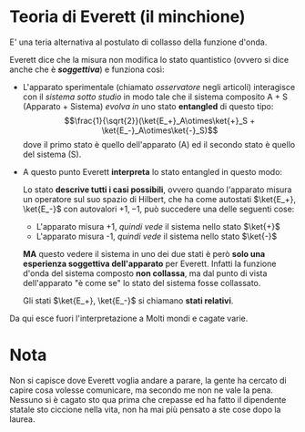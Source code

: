# Teoria di Everett (il minchione)
E' una teria alternativa al postulato di collasso della funzione d'onda.

Everett dice che la misura non modifica lo stato quantistico (ovvero si dice anche che è _**soggettiva**_) e funziona così:

- L'apparato sperimentale (chiamato _osservatore_ negli articoli) interagisce con il _sistema sotto studio_  in modo tale che il sistema composito A + S (Apparato + Sistema) _evolva in_ uno stato **entangled** di questo tipo:
$$\frac{1}{\sqrt{2}}(\ket{E_+}_A\otimes\ket{+}_S + \ket{E_-}_A\otimes\ket{-}_S)$$
        dove il primo stato è quello dell'apparato (A) ed il secondo stato è quello del sistema (S).

- A questo punto Everett **interpreta** lo stato entangled in questo modo:

    Lo stato **descrive tutti i casi possibili**, ovvero quando l'apparato misura un operatore sul suo spazio di Hilbert, che ha come autostati $\ket{E_+}, \ket{E_-}$ con autovalori $+1, -1$, può succedere una delle seguenti cose:
    - L'apparato misura +1, _quindi vede_ il sistema nello stato $\ket{+}$
    - L'apparato misura -1, _quindi vede_ il sistema nello stato $\ket{-}$

    **MA** questo vedere il sistema in uno dei due stati è però **solo una esperienza soggettiva dell'apparato** per Everett. Infatti la funzione d'onda del sistema composto **non collassa**, ma dal punto di vista dell'apparato "è come se" lo stato del sistema fosse collassato.  

    Gli stati $\ket{E_+}, \ket{E_-}$ si chiamano **stati relativi**.

Da qui esce fuori l'interpretazione a Molti mondi e cagate varie.

# Nota
Non si capisce dove Everett voglia andare a parare, la gente ha cercato di capire cosa volesse comunicare, ma secondo me non ne vale la pena. Nessuno si è cagato sto qua prima che crepasse ed ha fatto il dipendente statale sto ciccione nella vita, non ha mai più pensato a ste cose dopo la laurea.